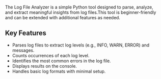 The Log File Analyzer is a simple Python tool designed to parse, analyze, and extract meaningful insights from log files.This tool is beginner-friendly and can be extended with additional features as needed.

## Key Features
- Parses log files to extract log levels (e.g., INFO, WARN, ERROR) and messages.
- Counts occurrences of each log level.
- Identifies the most common errors in the log file.
- Displays results on the console.
- Handles basic log formats with minimal setup.
